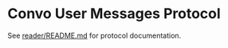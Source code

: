 # Convo User Messages Protocol

See [reader/README.md](reader/README.md) for protocol documentation.
